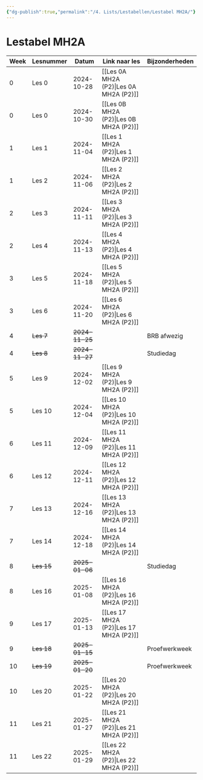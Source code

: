 ```yaml
---
{"dg-publish":true,"permalink":"/4. Lists/Lestabellen/Lestabel MH2A/"}
---
```


# Lestabel MH2A

| Week | Lesnummer  | Datum          | Link naar les        | Bijzonderheden |
| ---- | ---------- | -------------- | -------------------- | -------------- |
| 0    | Les 0      | 2024-10-28     | [[Les 0A MH2A (P2)\|Les 0A MH2A (P2)]] |                |
| 0    | Les 0      | 2024-10-30     | [[Les 0B MH2A (P2)\|Les 0B MH2A (P2)]] |                |
| 1    | Les 1      | 2024-11-04     | [[Les 1 MH2A (P2)\|Les 1 MH2A (P2)]]  |                |
| 1    | Les 2      | 2024-11-06     | [[Les 2 MH2A (P2)\|Les 2 MH2A (P2)]]  |                |
| 2    | Les 3      | 2024-11-11     | [[Les 3 MH2A (P2)\|Les 3 MH2A (P2)]]  |                |
| 2    | Les 4      | 2024-11-13     | [[Les 4 MH2A (P2)\|Les 4 MH2A (P2)]]  |                |
| 3    | Les 5      | 2024-11-18     | [[Les 5 MH2A (P2)\|Les 5 MH2A (P2)]]  |                |
| 3    | Les 6      | 2024-11-20     | [[Les 6 MH2A (P2)\|Les 6 MH2A (P2)]]  |                |
| 4    | ~~Les 7~~  | ~~2024-11-25~~ |                      | BRB afwezig    |
| 4    | ~~Les 8~~  | ~~2024-11-27~~ |                      | Studiedag      |
| 5    | Les 9      | 2024-12-02     | [[Les 9 MH2A (P2)\|Les 9 MH2A (P2)]]  |                |
| 5    | Les 10     | 2024-12-04     | [[Les 10 MH2A (P2)\|Les 10 MH2A (P2)]] |                |
| 6    | Les 11     | 2024-12-09     | [[Les 11 MH2A (P2)\|Les 11 MH2A (P2)]] |                |
| 6    | Les 12     | 2024-12-11     | [[Les 12 MH2A (P2)\|Les 12 MH2A (P2)]] |                |
| 7    | Les 13     | 2024-12-16     | [[Les 13 MH2A (P2)\|Les 13 MH2A (P2)]] |                |
| 7    | Les 14     | 2024-12-18     | [[Les 14 MH2A (P2)\|Les 14 MH2A (P2)]] |                |
| 8    | ~~Les 15~~ | ~~2025-01-06~~ |                      | Studiedag      |
| 8    | Les 16     | 2025-01-08     | [[Les 16 MH2A (P2)\|Les 16 MH2A (P2)]] |                |
| 9    | Les 17     | 2025-01-13     | [[Les 17 MH2A (P2)\|Les 17 MH2A (P2)]] |                |
| 9    | ~~Les 18~~ | ~~2025-01-15~~ |                      | Proefwerkweek  |
| 10   | ~~Les 19~~ | ~~2025-01-20~~ |                      | Proefwerkweek  |
| 10   | Les 20     | 2025-01-22     | [[Les 20 MH2A (P2)\|Les 20 MH2A (P2)]] |                |
| 11   | Les 21     | 2025-01-27     | [[Les 21 MH2A (P2)\|Les 21 MH2A (P2)]] |                |
| 11   | Les 22     | 2025-01-29     | [[Les 22 MH2A (P2)\|Les 22 MH2A (P2)]] |                |

